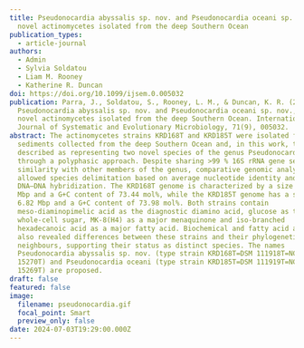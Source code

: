 ```yaml
---
title: Pseudonocardia abyssalis sp. nov. and Pseudonocardia oceani sp. nov., two
  novel actinomycetes isolated from the deep Southern Ocean
publication_types:
  - article-journal
authors:
  - Admin
  - Sylvia Soldatou
  - Liam M. Rooney
  - Katherine R. Duncan
doi: https://doi.org/10.1099/ijsem.0.005032
publication: Parra, J., Soldatou, S., Rooney, L. M., & Duncan, K. R. (2021).
  Pseudonocardia abyssalis sp. nov. and Pseudonocardia oceani sp. nov., two
  novel actinomycetes isolated from the deep Southern Ocean. International
  Journal of Systematic and Evolutionary Microbiology, 71(9), 005032.
abstract: The actinomycetes strains KRD168T and KRD185T were isolated from
  sediments collected from the deep Southern Ocean and, in this work, they are
  described as representing two novel species of the genus Pseudonocardia
  through a polyphasic approach. Despite sharing >99 % 16S rRNA gene sequence
  similarity with other members of the genus, comparative genomic analysis
  allowed species delimitation based on average nucleotide identity and digital
  DNA–DNA hybridization. The KRD168T genome is characterized by a size of 6.31
  Mbp and a G+C content of 73.44 mol%, while the KRD185T genome has a size of
  6.82 Mbp and a G+C content of 73.98 mol%. Both strains contain
  meso-diaminopimelic acid as the diagnostic diamino acid, glucose as the major
  whole-cell sugar, MK-8(H4) as a major menaquinone and iso-branched
  hexadecanoic acid as a major fatty acid. Biochemical and fatty acid analyses
  also revealed differences between these strains and their phylogenetic
  neighbours, supporting their status as distinct species. The names
  Pseudonocardia abyssalis sp. nov. (type strain KRD168T=DSM 111918T=NCIMB
  15270T) and Pseudonocardia oceani (type strain KRD185T=DSM 111919T=NCIMB
  15269T) are proposed.
draft: false
featured: false
image:
  filename: pseudonocardia.gif
  focal_point: Smart
  preview_only: false
date: 2024-07-03T19:29:00.000Z
---
```

